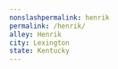 ```yaml
---
﻿nonslashpermalink: henrik
permalink: /henrik/
alley: Henrik
city: Lexington
state: Kentucky
---
```

